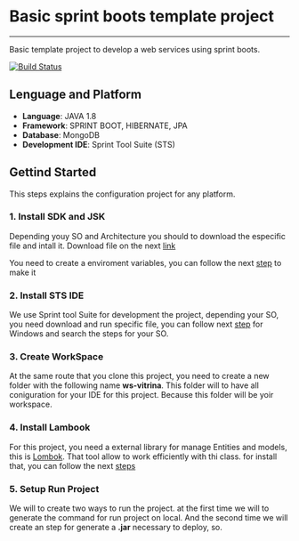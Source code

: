 # Basic sprint boots template project
* * *

Basic template project to develop a web services using sprint boots.

[![Build Status](https://travis-ci.org/joemccann/dillinger.svg?branch=master)](https://www.bibliotecapiloto.gov.co/)

## Lenguage and Platform
  - **Language**: JAVA 1.8
  - **Framework**: SPRINT BOOT, HIBERNATE, JPA
  - **Database**: MongoDB
  - **Development IDE**: Sprint Tool Suite (STS)

## Gettind Started

This steps explains the configuration project for any platform.

### 1. **Install SDK and JSK**
Depending youy SO and Architecture you should to download the especific file and intall it. Download file on the next [link](https://www.oracle.com/technetwork/java/javase/downloads/jdk8-downloads-2133151.html)

You need to create a enviroment variables, you can follow the next [step](https://www.geeksforgeeks.org/setting-environment-java/) to make it

### 2. **Install STS IDE**
We use Sprint tool Suite for development the project, depending your SO, you need download and run specific file, you can follow next [step](http://doraprojects.net/blog/?p=3297) for Windows and search the steps for your SO.

### 3. **Create WorkSpace**
At the same route that you clone this project, you need to create a new folder with the following name **ws-vitrina**. This folder will to have all coniguration for your IDE for this project. Because this folder will be yoir workspace.

### 4. **Install Lambook**
For this project, you need a external library for manage Entities and models, this is [Lombok](https://projectlombok.org/). That tool allow to work efficiently with thi class. for install that, you can follow the next [steps](https://projectlombok.org/setup/eclipse)

### 5. **Setup Run Project**
We will to create two ways to run the project. at the first time we will to generate the command for run project on local. And the second time we will create an step for generate a **.jar** necessary to deploy, so.
